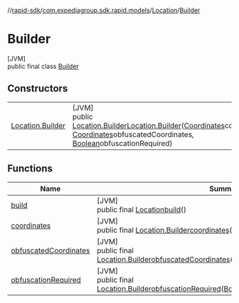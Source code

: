 //[rapid-sdk](../../../../index.md)/[com.expediagroup.sdk.rapid.models](../../index.md)/[Location](../index.md)/[Builder](index.md)

# Builder

[JVM]\
public final class [Builder](index.md)

## Constructors

| | |
|---|---|
| [Location.Builder](-location.-builder.md) | [JVM]<br>public [Location.Builder](index.md)[Location.Builder](-location.-builder.md)([Coordinates](../../-coordinates/index.md)coordinates, [Coordinates](../../-coordinates/index.md)obfuscatedCoordinates, [Boolean](https://docs.oracle.com/javase/8/docs/api/java/lang/Boolean.html)obfuscationRequired) |

## Functions

| Name | Summary |
|---|---|
| [build](build.md) | [JVM]<br>public final [Location](../index.md)[build](build.md)() |
| [coordinates](coordinates.md) | [JVM]<br>public final [Location.Builder](index.md)[coordinates](coordinates.md)([Coordinates](../../-coordinates/index.md)coordinates) |
| [obfuscatedCoordinates](obfuscated-coordinates.md) | [JVM]<br>public final [Location.Builder](index.md)[obfuscatedCoordinates](obfuscated-coordinates.md)([Coordinates](../../-coordinates/index.md)obfuscatedCoordinates) |
| [obfuscationRequired](obfuscation-required.md) | [JVM]<br>public final [Location.Builder](index.md)[obfuscationRequired](obfuscation-required.md)([Boolean](https://docs.oracle.com/javase/8/docs/api/java/lang/Boolean.html)obfuscationRequired) |

